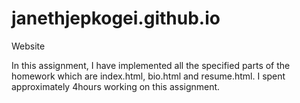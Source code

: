 # janethjepkogei.github.io
Website

In this assignment, I have implemented all the specified parts of the homework which are index.html, bio.html and resume.html.
I spent approximately 4hours working on this assignment.
